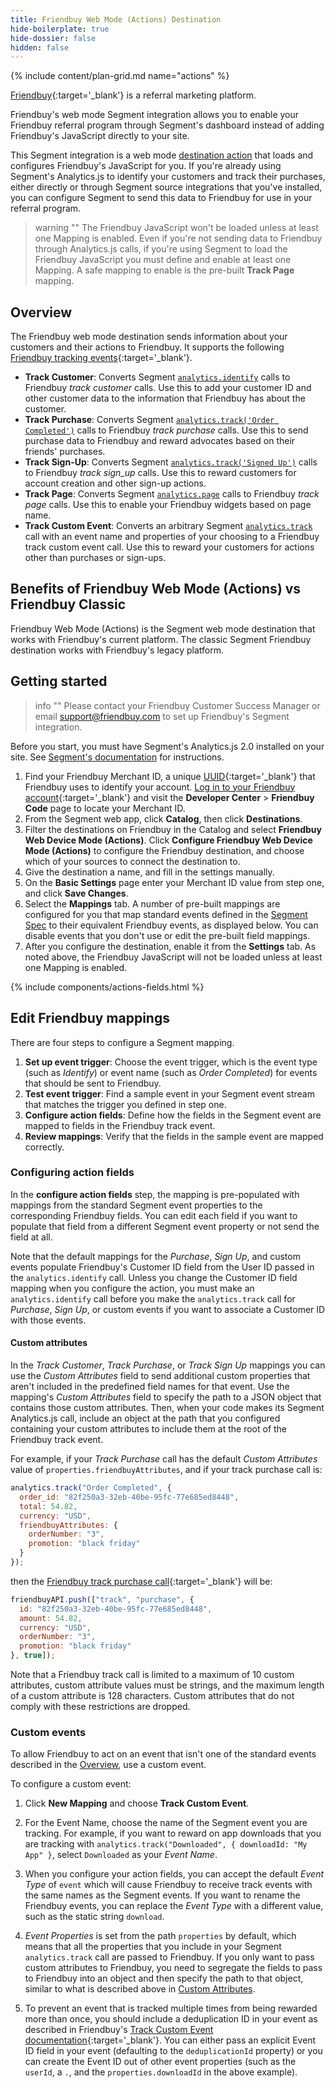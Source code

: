 ```yaml
---
title: Friendbuy Web Mode (Actions) Destination
hide-boilerplate: true
hide-dossier: false
hidden: false
---
```


<!-- The published version of this document is available at https://segment.com/docs/connections/destinations/catalog/actions-friendbuy/ -->

{% include content/plan-grid.md name="actions" %}

[Friendbuy](https://www.friendbuy.com/){:target='_blank'} is a referral marketing platform.

Friendbuy's web mode Segment integration allows you to enable your Friendbuy referral program through Segment's dashboard instead of adding Friendbuy's JavaScript directly to your site.

This Segment integration is a web mode [destination action](/docs/connections/destinations/actions/) that loads and configures Friendbuy's JavaScript for you. If you're already using Segment's Analytics.js to identify your customers and track their purchases, either directly or through Segment source integrations that you've installed, you can configure Segment to send this data to Friendbuy for use in your referral program.

> warning ""
> The Friendbuy JavaScript won't be loaded unless at least one Mapping is enabled.  Even if you're not sending data to Friendbuy through Analytics.js calls, if you're using Segment to load the Friendbuy JavaScript you must define and enable at least one Mapping.  A safe mapping to enable is the pre-built **Track Page** mapping.

## Overview

The Friendbuy web mode destination sends information about your customers and their actions to Friendbuy. It supports the following [Friendbuy tracking events](https://developers.friendbuy.com/#tracking-events){:target='_blank'}.

- **Track Customer**: Converts Segment [`analytics.identify`](/docs/connections/spec/identify/) calls to Friendbuy *track customer* calls. Use this to add your customer ID and other customer data to the information that Friendbuy has about the customer.
- **Track Purchase**: Converts Segment [`analytics.track('Order Completed')`](/docs/connections/spec/ecommerce/v2/#order-completed) calls to Friendbuy *track purchase* calls. Use this to send purchase data to Friendbuy and reward advocates based on their friends' purchases.
- **Track Sign-Up**: Converts Segment [`analytics.track('Signed Up')`](/docs/connections/spec/b2b-saas/#signed-up) calls to Friendbuy *track sign_up* calls. Use this to reward customers for account creation and other sign-up actions.
- **Track Page**: Converts Segment [`analytics.page`](/docs/connections/sources/catalog/libraries/website/javascript/#page) calls to Friendbuy *track page* calls. Use this to enable your Friendbuy widgets based on page name.
- **Track Custom Event**: Converts an arbitrary Segment [`analytics.track`](/docs/connections/sources/catalog/libraries/website/javascript/#track) call with an event name and properties of your choosing to a Friendbuy track custom event call. Use this to reward your customers for actions other than purchases or sign-ups.

## Benefits of Friendbuy Web Mode (Actions) vs Friendbuy Classic

Friendbuy Web Mode (Actions) is the Segment web mode destination that works with Friendbuy's current platform. The classic Segment Friendbuy destination works with Friendbuy's legacy platform.

## Getting started

> info ""
> Please contact your Friendbuy Customer Success Manager or email support@friendbuy.com to set up Friendbuy's Segment integration.

Before you start, you must have Segment's Analytics.js 2.0 installed on your site. See [Segment's documentation](/docs/connections/sources/catalog/libraries/website/javascript/quickstart/) for instructions.

1. Find your Friendbuy Merchant ID, a unique [UUID](https://en.wikipedia.org/wiki/Universally_unique_identifier){:target='_blank'} that Friendbuy uses to identify your account. [Log in to your Friendbuy account](https://retailer.friendbuy.io/){:target='_blank'} and visit the **Developer Center** > **Friendbuy Code** page to locate your Merchant ID.
2. From the Segment web app, click **Catalog**, then click **Destinations**.
3. Filter the destinations on Friendbuy in the Catalog and select **Friendbuy Web Device Mode (Actions)**. Click **Configure Friendbuy Web Device Mode (Actions)** to configure the Friendbuy destination, and choose which of your sources to connect the destination to.
4. Give the destination a name, and fill in the settings manually.
5. On the **Basic Settings** page enter your Merchant ID value from step one, and click **Save Changes**.
6. Select the **Mappings** tab. A number of pre-built mappings are configured for you that map standard events defined in the [Segment Spec](/docs/connections/spec/) to their equivalent Friendbuy events, as displayed below. You can disable events that you don't use or edit the pre-built field mappings.
7. After you configure the destination, enable it from the **Settings** tab. As noted above, the Friendbuy JavaScript will not be loaded unless at least one Mapping is enabled.

<!-- The line below renders a table of connection settings (if applicable), Pre-built Mappings, and available actions. -->

{% include components/actions-fields.html %}

<!-- If applicable, add information regarding the migration from a classic destination to an Actions-based version below -->

## Edit Friendbuy mappings

There are four steps to configure a Segment mapping.

1. **Set up event trigger**: Choose the event trigger, which is the event type (such as *Identify*) or event name (such as *Order Completed*) for events that should be sent to Friendbuy.
2. **Test event trigger**: Find a sample event in your Segment event stream that matches the trigger you defined in step one.
3. **Configure action fields**: Define how the fields in the Segment event are mapped to fields in the Friendbuy track event.
4. **Review mappings**: Verify that the fields in the sample event are mapped correctly.

### Configuring action fields

In the **configure action fields** step, the mapping is pre-populated with mappings from the standard Segment event properties to the corresponding Friendbuy fields. You can edit each field if you want to populate that field from a different Segment event property or not send the field at all.

Note that the default mappings for the *Purchase*, *Sign Up*, and custom events populate Friendbuy's Customer ID field from the User ID passed in the `analytics.identify` call. Unless you change the Customer ID field mapping when you configure the action, you must make an `analytics.identify` call before you make the `analytics.track` call for *Purchase*, *Sign Up*, or custom events if you want to associate a Customer ID with those events.

#### Custom attributes

In the *Track Customer*, *Track Purchase*, or *Track Sign Up* mappings you can use the *Custom Attributes* field to send additional custom properties that aren't included in the predefined field names for that event. Use the mapping's *Custom Attributes* field to specify the path to a JSON object that contains those custom attributes. Then, when your code makes its Segment Analytics.js call, include an object at the path that you configured containing your custom attributes to include them at the root of the Friendbuy track event.

For example, if your *Track Purchase* call has the default *Custom Attributes* value of `properties.friendbuyAttributes`, and if your track purchase call is:

``` javascript
analytics.track("Order Completed", {
  order_id: "82f250a3-32eb-40be-95fc-77e685ed8448",
  total: 54.82,
  currency: "USD",
  friendbuyAttributes: {
    orderNumber: "3",
    promotion: "black friday"
  }
});
```

then the [Friendbuy track purchase call](https://developers.friendbuy.com/#purchase-event){:target='_blank'} will be:

``` javascript
friendbuyAPI.push(["track", "purchase", {
  id: "82f250a3-32eb-40be-95fc-77e685ed8448",
  amount: 54.82,
  currency: "USD",
  orderNumber: "3",
  promotion: "black friday"
}, true]);
```

Note that a Friendbuy track call is limited to a maximum of 10 custom attributes, custom attribute values must be strings, and the maximum length of a custom attribute is 128 characters.  Custom attributes that do not comply with these restrictions are dropped.

### Custom events

To allow Friendbuy to act on an event that isn't one of the standard events described in the [Overview](#overview), use a custom event.

To configure a custom event:

1. Click **New Mapping** and choose **Track Custom Event**.

2. For the Event Name, choose the name of the Segment event you are tracking. For example, if you want to reward on app downloads that you are tracking with `analytics.track("Downloaded", { downloadId: "My App" }`, select `Downloaded` as your *Event Name*.

3. When you configure your action fields, you can accept the default *Event Type* of `event` which will cause Friendbuy to receive track events with the same names as the Segment events. If you want to rename the Friendbuy events, you can replace the *Event Type* with a different value, such as the static string `download`.

4. *Event Properties* is set from the path `properties` by default, which means that all the properties that you include in your Segment `analytics.track` call are passed to Friendbuy. If you only want to pass custom attributes to Friendbuy, you need to segregate the fields to pass to Friendbuy into an object and then specify the path to that object, similar to what is described above in [Custom Attributes](#custom-attributes).

5. To prevent an event that is tracked multiple times from being rewarded more than once, you should include a deduplication ID in your event as described in Friendbuy's [Track Custom Event documentation](https://developers.friendbuy.com/#custom-event){:target='_blank'}. You can either pass an explicit Event ID field in your event (defaulting to the `deduplicationId` property) or you can create the Event ID out of other event properties (such as the `userId`, a `.`, and the `properties.downloadId` in the above example).

<!--
Local Variables:
eval: (visual-line-mode 1)
End:
-->
